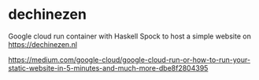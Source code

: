 # dechinezen

Google cloud run container with Haskell Spock to host a simple website on https://dechinezen.nl

https://medium.com/google-cloud/google-cloud-run-or-how-to-run-your-static-website-in-5-minutes-and-much-more-dbe8f2804395